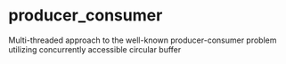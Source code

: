 # producer_consumer
Multi-threaded approach to the well-known producer-consumer problem utilizing concurrently accessible circular buffer
